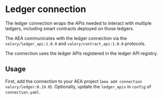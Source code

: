 # Ledger connection

The ledger connection wraps the APIs needed to interact with multiple ledgers, including smart contracts deployed on those ledgers.

The AEA communicates with the ledger connection via the `valory/ledger_api:1.0.0` and `valory/contract_api:1.0.0` protocols.

The connection uses the ledger APIs registered in the ledger API registry.

## Usage

First, add the connection to your AEA project (`aea add connection valory/ledger:0.19.0`). Optionally, update the `ledger_apis` in `config` of `connection.yaml`.
